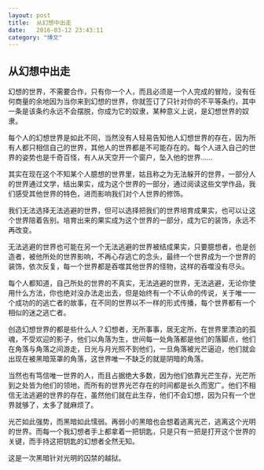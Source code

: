 ```yaml
---
layout: post
title:  从幻想中出走
date:   2016-03-12 23:43:11
category: "博文"
---
```


## 从幻想中出走

幻想的世界，不需要合作，只有你一个人，而且必须是一个人完成的冒险，没有任何商量的余地因为当你来到幻想的世界，你就签订了只针对你的不平等条约，其中一条是该条约永远不会摆脱，你成为它的奴隶，某种意义上说，是幻想世界的奴隶。

每个人的幻想世界是如此不同，当然没有人轻易告知他人幻想世界的存在，因为所有人都只相信自己的世界，其他人的世界都是不可能存在的。每个人进入自己的世界的姿势也是千奇百怪，有人从天空开一个窗户，坠入他的世界……

其实在现在这个不知某个人臆想的世界里，姑且称之为无法躲开的世界，一部分人的世界通过文学，结出果实，成为这个世界的一部分，通过阅读这些文学作品，我们感受其他世界的特色，进而影响我们对个人世界的修饰。

我们无法选择无法逃避的世界，但可以选择把我们的世界培育成果实，也可以让这个世界陪着告别。培育出来的果实成为这个世界的一部分，成为它的装饰，永远不再改变。

无法逃避的世界也可能在另一个无法逃避的世界被结成果实，只要臆想者，也是创造者，被他所处的世界影响，不再心存逃亡的念头，最终一个世界成为一个世界的装饰，依次反复，每一个世界都是吞噬其他世界的怪物，这样的吞噬没有尽头。

每个人都知道，自己所处的世界的不真实，无法逃避的世界，无法逃避，无论你使用什么方法，你也绝对没办法走出去，但是始终有一个不认命的传说，关于唯一一个成功的的逃亡者的故事，在不同的世界以不一样的形式传播，每个世界都有一个相似的迷之逃亡者。

创造幻想世界的都是些什么人？幻想者，无所事事，居无定所，在世界里漂泊的孤魂，不受欢迎的影子，他们以角落为生，世间每一处角落都是他们的落脚点，他们在角落与角落之间游走，日光与月光照不到他们，一旦角落被光芒逼迫，他们就会出现在被黑暗笼罩的角落，这世界唯一不缺乏的就是阴暗的角落。

当然也有笃信唯一世界的人，而且占据绝大多数，因为他们依靠光芒生存，光芒所到之处皆为他们的领地，而所有的世界光芒存在的时间都是长久而宽广。他们不相信无法逃避的世界的存在，虽然他们就在此生存，他们不会幻想，因为只有一个世界就够了，太多了就麻烦了。

光芒如此强势，而黑暗如此懦弱。再弱小的黑暗也会想着逃离光芒，逃离这个光明的世界。而每一个我幻想者手上都拿着一把钥匙，只是只有一把是打开这个世界的关键，而手持这把钥匙的幻想者全然无知。

这是一次黑暗针对光明的囚禁的越狱。